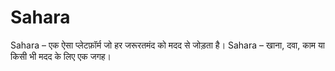 # Sahara
Sahara – एक ऐसा प्लेटफ़ॉर्म जो हर जरूरतमंद को मदद से जोड़ता है।   Sahara – खाना, दवा, काम या किसी भी मदद के लिए एक जगह।

